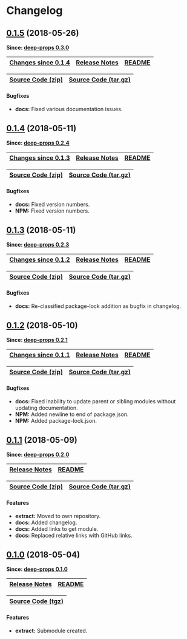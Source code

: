 Changelog
=========

<a name="0.1.5"></a>
## [0.1.5](https://github.com/jpcx/deep-props.extract/tree/0.1.5) (2018-05-26)

__Since: [deep-props 0.3.0](https://github.com/jpcx/deep-props/blob/master/CHANGELOG.md#0.3.0)__

| __[Changes since 0.1.4](https://github.com/jpcx/deep-props.extract/compare/0.1.4...0.1.5)__ | [Release Notes](https://github.com/jpcx/deep-props.extract/releases/tag/0.1.5) | [README](https://github.com/jpcx/deep-props.extract/tree/0.1.5/README.md) |
| --- | --- | --- |

| [Source Code (zip)](https://github.com/jpcx/deep-props.extract/archive/0.1.5.zip) | [Source Code (tar.gz)](https://github.com/jpcx/deep-props.extract/archive/0.1.5.tar.gz) |
| --- | --- |

#### Bugfixes
  + __docs:__ Fixed various documentation issues.

<a name="0.1.4"></a>
## [0.1.4](https://github.com/jpcx/deep-props.extract/tree/0.1.4) (2018-05-11)

__Since: [deep-props 0.2.4](https://github.com/jpcx/deep-props/blob/master/CHANGELOG.md#0.2.4)__

| __[Changes since 0.1.3](https://github.com/jpcx/deep-props.extract/compare/0.1.3...0.1.4)__ | [Release Notes](https://github.com/jpcx/deep-props.extract/releases/tag/0.1.4) | [README](https://github.com/jpcx/deep-props.extract/tree/0.1.4/README.md) |
| --- | --- | --- |

| [Source Code (zip)](https://github.com/jpcx/deep-props.extract/archive/0.1.4.zip) | [Source Code (tar.gz)](https://github.com/jpcx/deep-props.extract/archive/0.1.4.tar.gz) |
| --- | --- |

#### Bugfixes
  + __docs:__ Fixed version numbers.
  + __NPM:__ Fixed version numbers.

<a name="0.1.3"></a>
## [0.1.3](https://github.com/jpcx/deep-props.extract/tree/0.1.3) (2018-05-11)

__Since: [deep-props 0.2.3](https://github.com/jpcx/deep-props/blob/master/CHANGELOG.md#0.2.3)__

| __[Changes since 0.1.2](https://github.com/jpcx/deep-props.extract/compare/0.1.2...0.1.3)__ | [Release Notes](https://github.com/jpcx/deep-props.extract/releases/tag/0.1.3) | [README](https://github.com/jpcx/deep-props.extract/tree/0.1.3/README.md) |
| --- | --- | --- |

| [Source Code (zip)](https://github.com/jpcx/deep-props.extract/archive/0.1.3.zip) | [Source Code (tar.gz)](https://github.com/jpcx/deep-props.extract/archive/0.1.3.tar.gz) |
| --- | --- |

#### Bugfixes
  + __docs:__ Re-classified package-lock addition as bugfix in changelog.

<a name="0.1.2"></a>
## [0.1.2](https://github.com/jpcx/deep-props.extract/tree/0.1.2) (2018-05-10)

__Since: [deep-props 0.2.1](https://github.com/jpcx/deep-props/blob/master/CHANGELOG.md#0.2.1)__

| __[Changes since 0.1.1](https://github.com/jpcx/deep-props.extract/compare/0.1.1...0.1.2)__ | [Release Notes](https://github.com/jpcx/deep-props.extract/releases/tag/0.1.2) | [README](https://github.com/jpcx/deep-props.extract/tree/0.1.2/README.md) |
| --- | --- | --- |

| [Source Code (zip)](https://github.com/jpcx/deep-props.extract/archive/0.1.2.zip) | [Source Code (tar.gz)](https://github.com/jpcx/deep-props.extract/archive/0.1.2.tar.gz) |
| --- | --- |

#### Bugfixes
  + __docs:__ Fixed inability to update parent or sibling modules without updating documentation.
  + __NPM:__ Added newline to end of package.json.
  + __NPM:__ Added package-lock.json.

<a name="0.1.1"></a>
## [0.1.1](https://github.com/jpcx/deep-props.extract/tree/0.1.1) (2018-05-09)

__Since: [deep-props 0.2.0](https://github.com/jpcx/deep-props/blob/master/CHANGELOG.md#0.2.0)__

| [Release Notes](https://github.com/jpcx/deep-props.extract/releases/tag/0.1.1) | [README](https://github.com/jpcx/deep-props.extract/blob/0.1.1/README.md) |
| --- | --- |

| [Source Code (zip)](https://github.com/jpcx/deep-props.extract/archive/0.1.1.zip) | [Source Code (tar.gz)](https://github.com/jpcx/deep-props.extract/archive/0.1.1.tar.gz) |
| --- | --- |

#### Features
  + __extract:__ Moved to own repository.
  + __docs:__ Added changelog.
  + __docs:__ Added links to get module.
  + __docs:__ Replaced relative links with GitHub links.

<a name="0.1.0"></a>
## [0.1.0](https://github.com/jpcx/deep-props/blob/0.1.0/libs/extract) (2018-05-04)

__Since: [deep-props 0.1.0](https://github.com/jpcx/deep-props/blob/master/CHANGELOG.md#0.1.0)__

| [Release Notes](https://github.com/jpcx/deep-props/releases/tag/0.1.0) | [README](https://github.com/jpcx/deep-props/blob/0.1.0/libs/extract/README.md)
| --- | --- |

| [Source Code (tgz)](https://registry.npmjs.org/deep-props.extract/-/deep-props.extract-0.1.0.tgz) |
| --- |

#### Features
  + __extract:__ Submodule created.